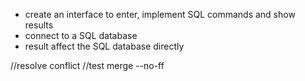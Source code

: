 - create an interface to enter, implement SQL commands and show results
- connect to a SQL database
- result affect the SQL database directly

//resolve conflict
//test merge --no-ff
